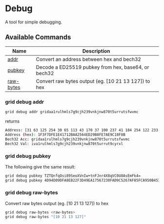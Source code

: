 # Debug

A tool for simple debugging.

## Available Commands

| Name                               | Description                                          |
| ---------------------------------- | ---------------------------------------------------- |
| [addr](#grid-debug-addr)           | Convert an address between hex and bech32            |
| [pubkey](#grid-debug-pubkey)       | Decode a ED25519 pubkey from hex, base64, or bech32  |
| [raw-bytes](#grid-debug-raw-bytes) | Convert raw bytes output (eg. [10 21 13 127]) to hex |

### grid debug addr

```bash
grid debug addr gridaa1rulhmls7g9cjh239vnkjnw870t5urrutsfwvmc
```

returns

```bash
Address: [31 63 125 254 30 65 113 43 170 37 100 237 41 184 254 122 233 193 143 139]
Address (hex): 1F3F7DFE1E41712BAA2564ED29B8FE7AE9C18F8B
Bech32 Acc: gridaa1rulhmls7g9cjh239vnkjnw870t5urrutsfwvmc
Bech32 Val: iva1rulhmls7g9cjh239vnkjnw870t5urrut9cyrxl
```

### grid debug pubkey

The following give the same result:

```bash
grid debug pubkey TZTQnfqOsi89SeoXVnIw+tnFJnr4X8qVC0U8AsEmFk4=
grid debug pubkey 4D94D09DFA8EB22F3D49EA17567230FAD9C5267AF85FCA950B453C02C126164E
  ```

### grid debug raw-bytes

Convert raw bytes output (eg. [10 21 13 127]) to hex

```bash
grid debug raw-bytes <raw-bytes>
grid debug raw-bytes "[10 21 13 127]"
```
